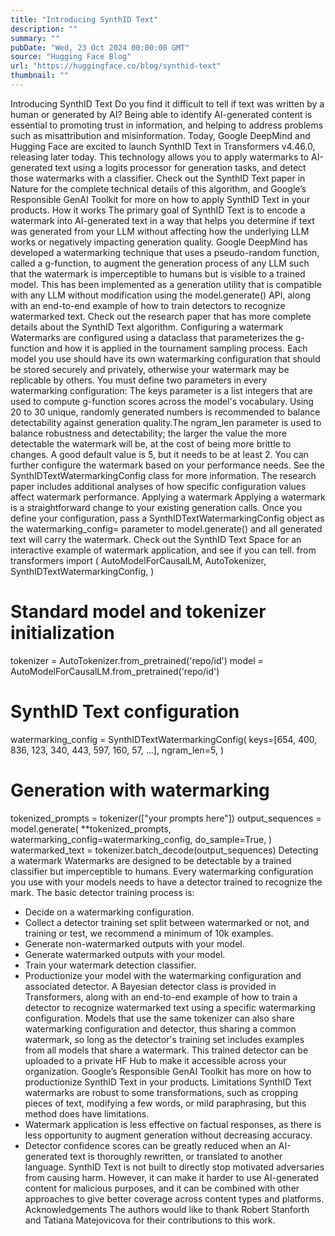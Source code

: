 ```yaml
---
title: "Introducing SynthID Text"
description: ""
summary: ""
pubDate: "Wed, 23 Oct 2024 00:00:00 GMT"
source: "Hugging Face Blog"
url: "https://huggingface.co/blog/synthid-text"
thumbnail: ""
---
```


Introducing SynthID Text
Do you find it difficult to tell if text was written by a human or generated by AI? Being able to identify AI-generated content is essential to promoting trust in information, and helping to address problems such as misattribution and misinformation. Today, Google DeepMind and Hugging Face are excited to launch SynthID Text in Transformers v4.46.0, releasing later today. This technology allows you to apply watermarks to AI-generated text using a logits processor for generation tasks, and detect those watermarks with a classifier.
Check out the SynthID Text paper in Nature for the complete technical details of this algorithm, and Google’s Responsible GenAI Toolkit for more on how to apply SynthID Text in your products.
How it works
The primary goal of SynthID Text is to encode a watermark into AI-generated text
in a way that helps you determine if text was generated from your LLM without
affecting how the underlying LLM works or negatively impacting generation
quality. Google DeepMind has developed a watermarking technique that uses a
pseudo-random function, called a g-function, to augment the generation process
of any LLM such that the watermark is imperceptible to humans but is visible to
a trained model. This has been implemented as a
generation utility
that is compatible with any LLM without modification using the
model.generate()
API, along with an
end-to-end example
of how to train detectors to recognize watermarked text. Check out the
research paper that has
more complete details about the SynthID Text algorithm.
Configuring a watermark
Watermarks are configured using a dataclass that parameterizes the g-function and how it is applied in the tournament sampling process. Each model you use should have its own watermarking configuration that should be stored securely and privately, otherwise your watermark may be replicable by others.
You must define two parameters in every watermarking configuration:
The
keys
parameter is a list integers that are used to compute g-function scores across the model's vocabulary. Using 20 to 30 unique, randomly generated numbers is recommended to balance detectability against generation quality.The
ngram_len
parameter is used to balance robustness and detectability; the larger the value the more detectable the watermark will be, at the cost of being more brittle to changes. A good default value is 5, but it needs to be at least 2.
You can further configure the watermark based on your performance needs. See the
SynthIDTextWatermarkingConfig
class
for more information.
The research paper includes additional analyses of how specific configuration values affect watermark performance.
Applying a watermark
Applying a watermark is a straightforward change to your existing generation
calls. Once you define your configuration, pass a
SynthIDTextWatermarkingConfig
object as the watermarking_config=
parameter
to model.generate()
and all generated text will carry the watermark. Check out
the SynthID Text Space for
an interactive example of watermark application, and see if you can tell.
from transformers import (
AutoModelForCausalLM,
AutoTokenizer,
SynthIDTextWatermarkingConfig,
)
# Standard model and tokenizer initialization
tokenizer = AutoTokenizer.from_pretrained('repo/id')
model = AutoModelForCausalLM.from_pretrained('repo/id')
# SynthID Text configuration
watermarking_config = SynthIDTextWatermarkingConfig(
keys=[654, 400, 836, 123, 340, 443, 597, 160, 57, ...],
ngram_len=5,
)
# Generation with watermarking
tokenized_prompts = tokenizer(["your prompts here"])
output_sequences = model.generate(
**tokenized_prompts,
watermarking_config=watermarking_config,
do_sample=True,
)
watermarked_text = tokenizer.batch_decode(output_sequences)
Detecting a watermark
Watermarks are designed to be detectable by a trained classifier but imperceptible to humans. Every watermarking configuration you use with your models needs to have a detector trained to recognize the mark.
The basic detector training process is:
- Decide on a watermarking configuration.
- Collect a detector training set split between watermarked or not, and training or test, we recommend a minimum of 10k examples.
- Generate non-watermarked outputs with your model.
- Generate watermarked outputs with your model.
- Train your watermark detection classifier.
- Productionize your model with the watermarking configuration and associated detector.
A Bayesian detector class is provided in Transformers, along with an end-to-end example of how to train a detector to recognize watermarked text using a specific watermarking configuration. Models that use the same tokenizer can also share watermarking configuration and detector, thus sharing a common watermark, so long as the detector's training set includes examples from all models that share a watermark.
This trained detector can be uploaded to a private HF Hub to make it accessible across your organization. Google’s Responsible GenAI Toolkit has more on how to productionize SynthID Text in your products.
Limitations
SynthID Text watermarks are robust to some transformations, such as cropping pieces of text, modifying a few words, or mild paraphrasing, but this method does have limitations.
- Watermark application is less effective on factual responses, as there is less opportunity to augment generation without decreasing accuracy.
- Detector confidence scores can be greatly reduced when an AI-generated text is thoroughly rewritten, or translated to another language.
SynthID Text is not built to directly stop motivated adversaries from causing harm. However, it can make it harder to use AI-generated content for malicious purposes, and it can be combined with other approaches to give better coverage across content types and platforms.
Acknowledgements
The authors would like to thank Robert Stanforth and Tatiana Matejovicova for their contributions to this work.